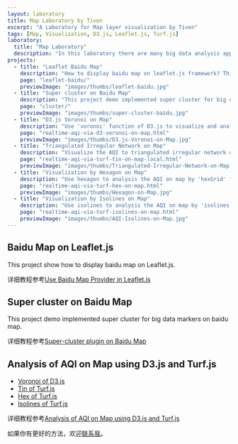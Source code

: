 ```yaml
---
layout: laboratory
title: Map Laboratory by Tiven
excerpt: "A Laboratory for Map layer visualization by Tiven"
tags: [Map, Visualization, D3.js, Leaflet.js, Turf.js]
laboratory:
  title: "Map Laboratory"
  description: "In this laboratory there are many big data analysis application demos on web map. We used a lot of opensource tools, for example Leaflet.js Turf.js D3.js ..."
projects:
  - title: "Leaflet Baidu Map"
    description: "How to display baidu map on leaflet.js framework? This project show the baidu map on leaflet.js."
    page: "leaflet-baidu/"
    previewImage: "images/thumbs/leaflet-baidu.jpg"
  - title: "Super cluster on Baidu Map"
    description: "This project demo implemented super cluster for big data markers on baidu map."
    page: "cluster/"
    previewImage: "images/thumbs/super-cluster-baidu.jpg"
  - title: "D3.js Voronoi on Map"
    description: "Use 'voronoi' function of D3.js to visualize and analysis real-time air quality index (AQI) on leaflet map."
    page: "realtime-aqi-via-d3-voronoi-on-map.html"
    previewImage: "images/thumbs/D3.js-Voronoi-on-Map.jpg"
  - title: "Triangulated Irregular Network on Map"
    description: "Visualize the AQI to triangulated irregular network on leaflet map by 'tin' function of Turj.js."
    page: "realtime-aqi-via-turf-tin-on-map-local.html"
    previewImage: "images/thumbs/Triangulated-Irregular-Network-on-Map.jpg"
  - title: "Visualization by Hexagon on Map"
    description: "Use hexagon to analysis the AQI on map by 'hexGrid' function of Turf.js."
    page: "realtime-aqi-via-turf-hex-on-map.html"
    previewImage: "images/thumbs/Hexagon-on-Map.jpg"
  - title: "Visualization by Isolines on Map"
    description: "Use isolines to analysis the AQI on map by 'isolines' function of Turf.js."
    page: "realtime-aqi-via-turf-isolines-on-map.html"
    previewImage: "images/thumbs/AQI-Isolines-on-Map.jpg"
---
```


## Baidu Map on Leaflet.js

This project show how to display baidu map on Leaflet.js.

详细教程参考[Use Baidu Map Provider in Leaflet.js](//tiven.wang/articles/use-baidu-map-provider-in-leafletjs/)

## Super cluster on Baidu Map

This project demo implemented super cluster for big data markers on baidu map.

详细教程参考[Super-cluster plugin on Baidu Map](//tiven.wang/articles/super-cluster-plugin-on-baidu-map/)


## Analysis of AQI on Map using D3.js and Turf.js

* [Voronoi of D3.js](./realtime-aqi-via-d3-voronoi-on-map.html)
* [Tin of Turf.js](./realtime-aqi-via-turf-tin-on-map-local.html)
* [Hex of Turf.js](./realtime-aqi-via-turf-hex-on-map.html)
* [Isolines of Turf.js](./realtime-aqi-via-turf-isolines-on-map.html)

详细教程参考[Analysis of AQI on Map using D3.js and Turf.js](//tiven.wang/articles/analysis-of-aqi-using-d3js-turfjs/)

如果你有更好的方法，欢迎[联系我](#three)。
